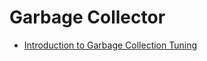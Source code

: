 # Garbage Collector

- [Introduction to Garbage Collection Tuning](https://docs.oracle.com/en/java/javase/17/gctuning/introduction-garbage-collection-tuning.html)
